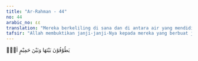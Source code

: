 ```yaml
---
title: "Ar-Rahman - 44"
no: 44
arabic_no: ٤٤
translation: "Mereka berkeliling di sana dan di antara air yang mendidih. "
tafsir: "Allah membuktikan janji-janji-Nya kepada mereka yang berbuat jahat bahwa sekarang telah mereka saksikan dan telah mereka lihat dengan mata mereka sendiri azab Tuhan yang mereka tunggu-tunggu; supaya mereka merasakan siksaan api neraka Jahanam dan meminum air yang mendidih, yang dapat menghancurkan usus dan isi perut siapa yang meminumnya. Mereka berkeliling di antara api dan air mendidih yang sangat panas. Tegasnya, apabila mereka minta tolong supaya dikeluarkan dari api neraka, maka mereka dipindahkan ke suatu tempat minuman air yang lebih tinggi suhu panasnya. Seperti diungkapkan dalam firman Allah sebagai berikut: \n\nKetika belenggu dan rantai dipasang di leher mereka, seraya mereka diseret, ke dalam air yang sangat panas, kemudian mereka dibakar dalam api (Gafir/40: 71-72)"
---
```


يَطُوْفُوْنَ بَيْنَهَا وَبَيْنَ حَمِيْمٍ اٰنٍۚ  
